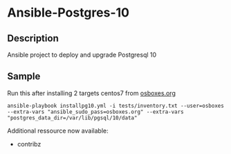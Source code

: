 # Ansible-Postgres-10
## Description
Ansible project to deploy and upgrade Postgresql 10

## Sample
Run this after installing 2 targets centos7 from [osboxes.org](https://www.osboxes.org)
```
ansible-playbook installpg10.yml -i tests/inventory.txt --user=osboxes --extra-vars "ansible_sudo_pass=osboxes.org" --extra-vars "postgres_data_dir=/var/lib/pgsql/10/data"
```

Additional ressource now available:
- contribz
